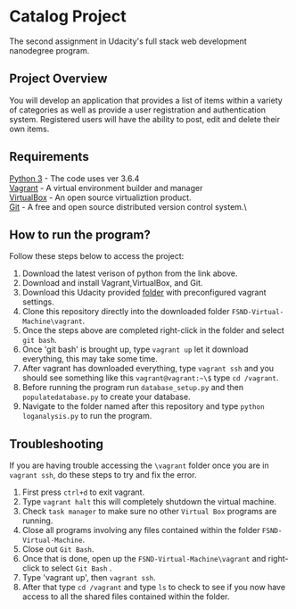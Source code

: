 # Catalog Project

The second assignment in Udacity's full stack web development nanodegree program.

## Project Overview

You will develop an application that provides a list of items within a variety of categories as well as provide a user registration and authentication system.
Registered users will have the ability to post, edit and delete their own items.

## Requirements

[Python 3](https://www.python.org/download/releases/3.0/) - The code uses ver 3.6.4\
[Vagrant](https://www.vagrantup.com/) - A virtual environment builder and manager\
[VirtualBox](https://www.virtualbox.org/) - An open source virtualiztion product.\
[Git](https://git-scm.com/downloads) - A free and open source distributed version control system.\

## How to run the program?

Follow these steps below to access the project:

1. Download the latest verison of python from the link above.
2. Download and install Vagrant,VirtualBox, and Git.
3. Download this Udacity provided [folder](https://d17h27t6h515a5.cloudfront.net/topher/2017/August/59822701_fsnd-virtual-machine/fsnd-virtual-machine.zip) with preconfigured vagrant settings.
4. Clone this repository directly into the downloaded folder `FSND-Virtual-Machine\vagrant`.
5. Once the steps above are completed right-click in the folder and select `git bash`.
6. Once 'git bash' is brought up, type `vagrant up` let it download everything, this may take some time.
7. After vagrant has downloaded everything, type `vagrant ssh` and you should see something like this `vagrant@vagrant:~\$` type `cd /vagrant`.
8. Before running the program run `database_setup.py` and then `populatedatabase.py` to create your database.
9. Navigate to the folder named after this repository and type `python loganalysis.py` to run the program.

## Troubleshooting

If you are having trouble accessing the `\vagrant` folder once you are in `vagrant ssh`, do these steps to try and fix the error.

1. First press `ctrl+d` to exit vagrant.
2. Type `vagrant halt` this will completely shutdown the virtual machine.
3. Check `task manager` to make sure no other `Virtual Box` programs are running.
4. Close all programs involving any files contained within the folder `FSND-Virtual-Machine`.
5. Close out `Git Bash`.
6. Once that is done, open up the `FSND-Virtual-Machine\vagrant` and right-click to select `Git Bash` .
7. Type 'vagrant up', then `vagrant ssh`.
8. After that type `cd /vagrant` and type `ls` to check to see if you now have access to all the shared files contained within the folder.
